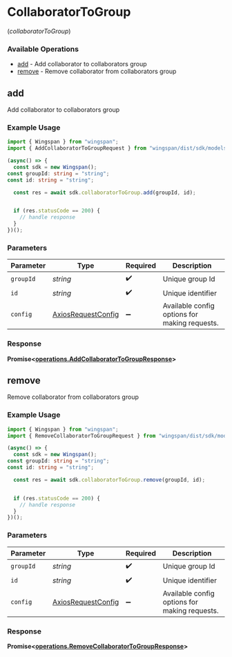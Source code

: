 # CollaboratorToGroup
(*collaboratorToGroup*)

### Available Operations

* [add](#add) - Add collaborator to collaborators group
* [remove](#remove) - Remove collaborator from collaborators group

## add

Add collaborator to collaborators group

### Example Usage

```typescript
import { Wingspan } from "wingspan";
import { AddCollaboratorToGroupRequest } from "wingspan/dist/sdk/models/operations";

(async() => {
  const sdk = new Wingspan();
const groupId: string = "string";
const id: string = "string";

  const res = await sdk.collaboratorToGroup.add(groupId, id);


  if (res.statusCode == 200) {
    // handle response
  }
})();
```

### Parameters

| Parameter                                                    | Type                                                         | Required                                                     | Description                                                  |
| ------------------------------------------------------------ | ------------------------------------------------------------ | ------------------------------------------------------------ | ------------------------------------------------------------ |
| `groupId`                                                    | *string*                                                     | :heavy_check_mark:                                           | Unique group Id                                              |
| `id`                                                         | *string*                                                     | :heavy_check_mark:                                           | Unique identifier                                            |
| `config`                                                     | [AxiosRequestConfig](https://axios-http.com/docs/req_config) | :heavy_minus_sign:                                           | Available config options for making requests.                |


### Response

**Promise<[operations.AddCollaboratorToGroupResponse](../../models/operations/addcollaboratortogroupresponse.md)>**


## remove

Remove collaborator from collaborators group

### Example Usage

```typescript
import { Wingspan } from "wingspan";
import { RemoveCollaboratorToGroupRequest } from "wingspan/dist/sdk/models/operations";

(async() => {
  const sdk = new Wingspan();
const groupId: string = "string";
const id: string = "string";

  const res = await sdk.collaboratorToGroup.remove(groupId, id);


  if (res.statusCode == 200) {
    // handle response
  }
})();
```

### Parameters

| Parameter                                                    | Type                                                         | Required                                                     | Description                                                  |
| ------------------------------------------------------------ | ------------------------------------------------------------ | ------------------------------------------------------------ | ------------------------------------------------------------ |
| `groupId`                                                    | *string*                                                     | :heavy_check_mark:                                           | Unique group Id                                              |
| `id`                                                         | *string*                                                     | :heavy_check_mark:                                           | Unique identifier                                            |
| `config`                                                     | [AxiosRequestConfig](https://axios-http.com/docs/req_config) | :heavy_minus_sign:                                           | Available config options for making requests.                |


### Response

**Promise<[operations.RemoveCollaboratorToGroupResponse](../../models/operations/removecollaboratortogroupresponse.md)>**

